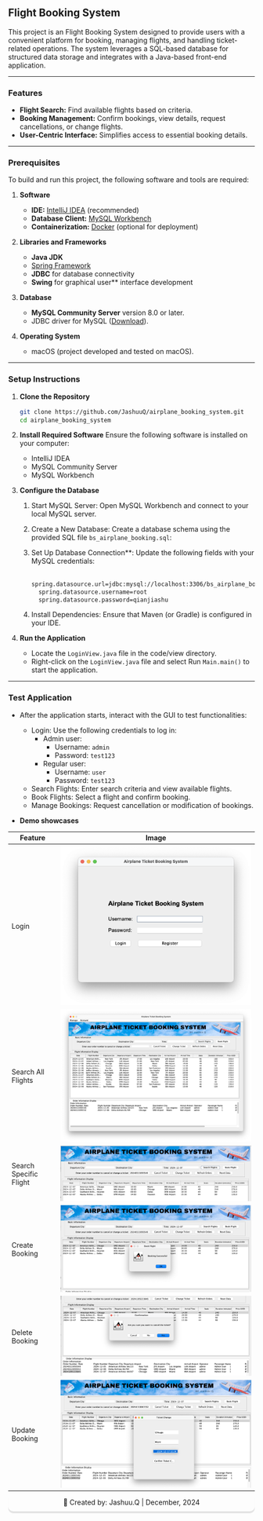 ## Flight Booking System

This project is an Flight Booking System designed to provide users with a convenient platform for booking, managing flights, and handling ticket-related operations. The system leverages a SQL-based database for structured data storage and integrates with a Java-based front-end application.


---

### Features

- **Flight Search:** Find available flights based on criteria.
- **Booking Management:** Confirm bookings, view details, request cancellations, or change flights.
- **User-Centric Interface:** Simplifies access to essential booking details.

---
### Prerequisites

To build and run this project, the following software and tools are required:

1. **Software**
   - **IDE:** [IntelliJ IDEA](https://www.jetbrains.com/idea/) (recommended)
   - **Database Client:** [MySQL Workbench](https://dev.mysql.com/downloads/workbench/)
   - **Containerization:** [Docker](https://www.docker.com/products/docker-desktop) (optional for deployment)

2. **Libraries and Frameworks**
   - **Java JDK**
   - [Spring Framework](https://spring.io/)
   - **JDBC** for database connectivity
   - **Swing** for graphical user** interface development

3. **Database**
   - **MySQL Community Server** version 8.0 or later.
   - JDBC driver for MySQL ([Download](https://dev.mysql.com/downloads/connector/j/)).

4. **Operating System**
   - macOS (project developed and tested on macOS).

---

### Setup Instructions

1. **Clone the Repository**
   ```bash
   git clone https://github.com/JashuuQ/airplane_booking_system.git
   cd airplane_booking_system
   ```

2. **Install Required Software**
    Ensure the following software is installed on your computer:
    - IntelliJ IDEA
    - MySQL Community Server
    - MySQL Workbench

3. **Configure the Database**

   1. Start MySQL Server: Open MySQL Workbench and connect to your local MySQL server.
      
   2. Create a New Database: Create a database schema using the provided SQL file `bs_airplane_booking.sql`:
      
   3. Set Up Database Connection**:
      Update the following fields with your MySQL credentials:
      ```properties
        spring.datasource.url=jdbc:mysql://localhost:3306/bs_airplane_booking
        spring.datasource.username=root
        spring.datasource.password=qianjiashu
      ```

   4. Install Dependencies: Ensure that Maven (or Gradle) is configured in your IDE.
   
4. **Run the Application**
   - Locate the `LoginView.java` file in the code/view directory.
   - Right-click on the `LoginView.java` file and select Run `Main.main()` to start the application.
  
---

### Test Application

- After the application starts, interact with the GUI to test functionalities:
  - Login: Use the following credentials to log in:
     - Admin user:
       - Username: `admin`
       - Password: `test123`
     - Regular user:
       - Username: `user`
       - Password: `test123`
  - Search Flights: Enter search criteria and view available flights.
  - Book Flights: Select a flight and confirm booking.
  - Manage Bookings: Request cancellation or modification of bookings.

- **Demo showcases**

| Feature                | Image                              |
|------------------------|-------------------------------------|
| Login                  | ![Login](img/login.jpg)      |
| Search All Flights     | ![SearchAll](img/SearchAll.jpg) |
| Search Specific Flight | ![SearchOne](img/SearchOne.jpg) |
| Create Booking         | ![Create](img/Create.jpg)    |
| Delete Booking         | ![Delete](img/Delete.jpg)    |
| Update Booking         | ![Update](img/Update.jpg)    |


<div align="center" style="box-shadow: 0px 4px 1px rgba(0, 0, 0, 0.1); padding: 10px 20px; border-radius: 10px; margin-top: -10px;">
👤 Created by: Jashuu.Q | December, 2024
</div>



